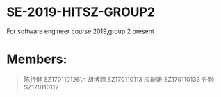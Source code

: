 # SE-2019-HITSZ-GROUP2
For  software engineer course 2019,group 2 present
# Members:
>陈行健	SZ170110126\n
>胡博涵	SZ170110113
>应能涛	SZ170110133
>许翀	SZ170110112


